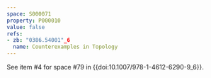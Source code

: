 ```yaml
---
space: S000071
property: P000010
value: false
refs:
- zb: "0386.54001"_6
  name: Counterexamples in Topology
---
```


See item #4 for space #79 in {{doi:10.1007/978-1-4612-6290-9_6}}.

